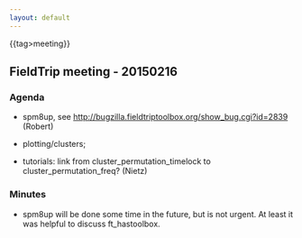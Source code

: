 ```yaml
---
layout: default
---
```


{{tag>meeting}}

## FieldTrip meeting - 20150216 

### Agenda

*  spm8up, see http://bugzilla.fieldtriptoolbox.org/show_bug.cgi?id=2839 (Robert)

*  plotting/clusters; 

*  tutorials: link from cluster_permutation_timelock to cluster_permutation_freq? (Nietz)


### Minutes

*  spm8up will be done some time in the future, but is not urgent. At least it was helpful to discuss ft_hastoolbox.

